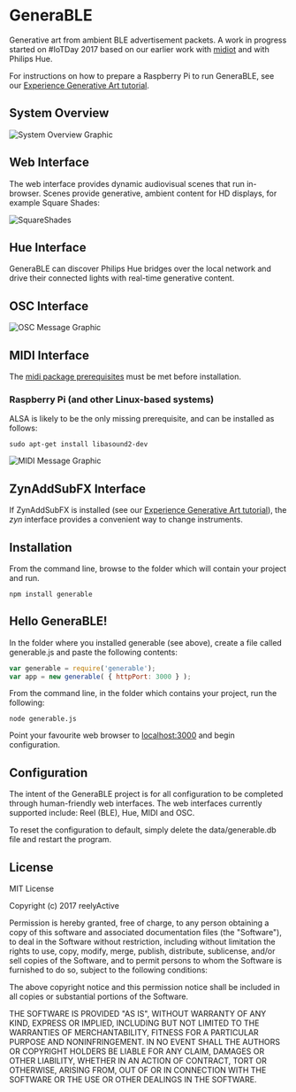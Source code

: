 GeneraBLE
=========

Generative art from ambient BLE advertisement packets.  A work in progress started on #IoTDay 2017 based on our earlier work with [midiot](https://www.npmjs.com/package/midiot) and with Philips Hue.

For instructions on how to prepare a Raspberry Pi to run GeneraBLE, see our [Experience Generative Art tutorial](https://reelyactive.github.io/experience-generative-art.html).


System Overview
---------------

![System Overview Graphic](https://reelyactive.github.io/generable/images/system-overview.png)


Web Interface
-------------

The web interface provides dynamic audiovisual scenes that run in-browser.  Scenes provide generative, ambient content for HD displays, for example Square Shades:

![SquareShades](https://reelyactive.github.io/images/generable-scene-squareshades.png)


Hue Interface
-------------

GeneraBLE can discover Philips Hue bridges over the local network and drive their connected lights with real-time generative content.


OSC Interface
-------------

![OSC Message Graphic](https://reelyactive.github.io/generable/images/osc-messages.png)


MIDI Interface
--------------

The [midi package prerequisites](https://www.npmjs.com/package/midi#prerequisites) must be met before installation.

### Raspberry Pi (and other Linux-based systems)

ALSA is likely to be the only missing prerequisite, and can be installed as follows:

    sudo apt-get install libasound2-dev

![MIDI Message Graphic](https://reelyactive.github.io/generable/images/midi-messages.png)


ZynAddSubFX Interface
---------------------

If ZynAddSubFX is installed (see our [Experience Generative Art tutorial](https://reelyactive.github.io/experience-generative-art.html)), the _zyn_ interface provides a convenient way to change instruments.


Installation
------------

From the command line, browse to the folder which will contain your project and run.

    npm install generable


Hello GeneraBLE!
----------------

In the folder where you installed generable (see above), create a file called generable.js and paste the following contents:

```javascript
var generable = require('generable');
var app = new generable( { httpPort: 3000 } );
```

From the command line, in the folder which contains your project, run the following:

    node generable.js

Point your favourite web browser to [localhost:3000](http://localhost:3000) and begin configuration.


Configuration
-------------

The intent of the GeneraBLE project is for all configuration to be completed through human-friendly web interfaces.  The web interfaces currently supported include: Reel (BLE), Hue, MIDI and OSC.

To reset the configuration to default, simply delete the data/generable.db file and restart the program.


License
-------

MIT License

Copyright (c) 2017 reelyActive

Permission is hereby granted, free of charge, to any person obtaining a copy of this software and associated documentation files (the "Software"), to deal in the Software without restriction, including without limitation the rights to use, copy, modify, merge, publish, distribute, sublicense, and/or sell copies of the Software, and to permit persons to whom the Software is furnished to do so, subject to the following conditions:

The above copyright notice and this permission notice shall be included in all copies or substantial portions of the Software.

THE SOFTWARE IS PROVIDED "AS IS", WITHOUT WARRANTY OF ANY KIND, EXPRESS OR 
IMPLIED, INCLUDING BUT NOT LIMITED TO THE WARRANTIES OF MERCHANTABILITY, 
FITNESS FOR A PARTICULAR PURPOSE AND NONINFRINGEMENT. IN NO EVENT SHALL THE 
AUTHORS OR COPYRIGHT HOLDERS BE LIABLE FOR ANY CLAIM, DAMAGES OR OTHER 
LIABILITY, WHETHER IN AN ACTION OF CONTRACT, TORT OR OTHERWISE, ARISING FROM, 
OUT OF OR IN CONNECTION WITH THE SOFTWARE OR THE USE OR OTHER DEALINGS IN 
THE SOFTWARE.
